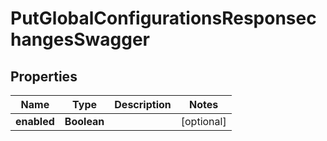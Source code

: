 # PutGlobalConfigurationsResponsechangesSwagger

## Properties
Name | Type | Description | Notes
------------ | ------------- | ------------- | -------------
**enabled** | **Boolean** |  |  [optional]
